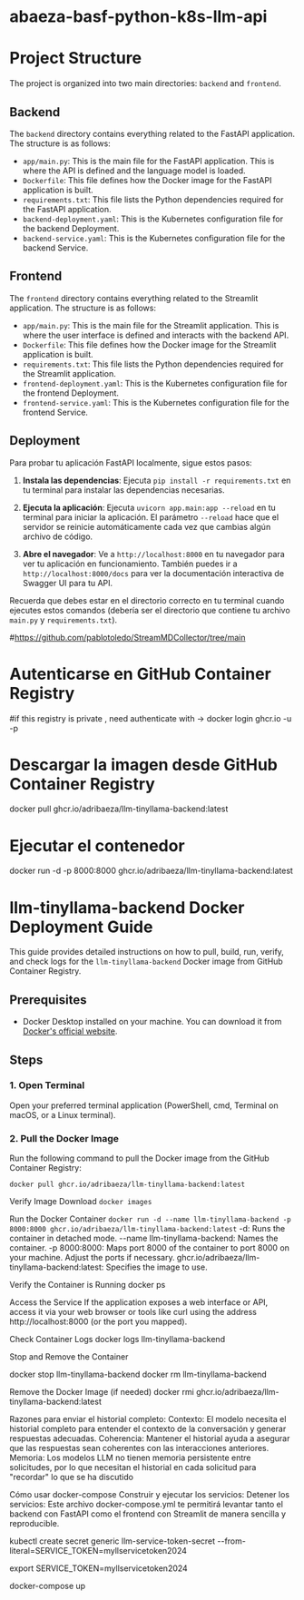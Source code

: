 # abaeza-basf-python-k8s-llm-api
# Project Structure

The project is organized into two main directories: `backend` and `frontend`.

## Backend

The `backend` directory contains everything related to the FastAPI application. The structure is as follows:

- `app/main.py`: This is the main file for the FastAPI application. This is where the API is defined and the language model is loaded.
- `Dockerfile`: This file defines how the Docker image for the FastAPI application is built.
- `requirements.txt`: This file lists the Python dependencies required for the FastAPI application.
- `backend-deployment.yaml`: This is the Kubernetes configuration file for the backend Deployment.
- `backend-service.yaml`: This is the Kubernetes configuration file for the backend Service.

## Frontend

The `frontend` directory contains everything related to the Streamlit application. The structure is as follows:

- `app/main.py`: This is the main file for the Streamlit application. This is where the user interface is defined and interacts with the backend API.
- `Dockerfile`: This file defines how the Docker image for the Streamlit application is built.
- `requirements.txt`: This file lists the Python dependencies required for the Streamlit application.
- `frontend-deployment.yaml`: This is the Kubernetes configuration file for the frontend Deployment.
- `frontend-service.yaml`: This is the Kubernetes configuration file for the frontend Service.

## Deployment


Para probar tu aplicación FastAPI localmente, sigue estos pasos:

1. **Instala las dependencias**: Ejecuta `pip install -r requirements.txt` en tu terminal para instalar las dependencias necesarias.

2. **Ejecuta la aplicación**: Ejecuta `uvicorn app.main:app --reload` en tu terminal para iniciar la aplicación. El parámetro `--reload` hace que el servidor se reinicie automáticamente cada vez que cambias algún archivo de código.

3. **Abre el navegador**: Ve a `http://localhost:8000` en tu navegador para ver tu aplicación en funcionamiento. También puedes ir a `http://localhost:8000/docs` para ver la documentación interactiva de Swagger UI para tu API.

Recuerda que debes estar en el directorio correcto en tu terminal cuando ejecutes estos comandos (debería ser el directorio que contiene tu archivo `main.py` y `requirements.txt`).




#https://github.com/pablotoledo/StreamMDCollector/tree/main


# Autenticarse en GitHub Container Registry
#if this registry is private , need authenticate with -> docker login ghcr.io -u <tu-usuario-de-github> -p <tu-token-de-github>

# Descargar la imagen desde GitHub Container Registry
docker pull ghcr.io/adribaeza/llm-tinyllama-backend:latest

# Ejecutar el contenedor
docker run -d -p 8000:8000 ghcr.io/adribaeza/llm-tinyllama-backend:latest


# llm-tinyllama-backend Docker Deployment Guide

This guide provides detailed instructions on how to pull, build, run, verify, and check logs for the `llm-tinyllama-backend` Docker image from GitHub Container Registry.

## Prerequisites

- Docker Desktop installed on your machine. You can download it from [Docker's official website](https://www.docker.com/products/docker-desktop).

## Steps

### 1. Open Terminal

Open your preferred terminal application (PowerShell, cmd, Terminal on macOS, or a Linux terminal).

### 2. Pull the Docker Image

Run the following command to pull the Docker image from the GitHub Container Registry:

`docker pull ghcr.io/adribaeza/llm-tinyllama-backend:latest`

Verify Image Download
`docker images`

Run the Docker Container
`docker run -d --name llm-tinyllama-backend -p 8000:8000 ghcr.io/adribaeza/llm-tinyllama-backend:latest`
-d: Runs the container in detached mode.
--name llm-tinyllama-backend: Names the container.
-p 8000:8000: Maps port 8000 of the container to port 8000 on your machine. Adjust the ports if necessary.
ghcr.io/adribaeza/llm-tinyllama-backend:latest: Specifies the image to use.

Verify the Container is Running
docker ps

Access the Service
If the application exposes a web interface or API, access it via your web browser or tools like curl using the address http://localhost:8000 (or the port you mapped).

Check Container Logs
docker logs llm-tinyllama-backend

Stop and Remove the Container

docker stop llm-tinyllama-backend
docker rm llm-tinyllama-backend

Remove the Docker Image (if needed)
docker rmi ghcr.io/adribaeza/llm-tinyllama-backend:latest





Razones para enviar el historial completo:
Contexto: El modelo necesita el historial completo para entender el contexto de la conversación y generar respuestas adecuadas.
Coherencia: Mantener el historial ayuda a asegurar que las respuestas sean coherentes con las interacciones anteriores.
Memoria: Los modelos LLM no tienen memoria persistente entre solicitudes, por lo que necesitan el historial en cada solicitud para "recordar" lo que se ha discutido

Cómo usar docker-compose
Construir y ejecutar los servicios:
Detener los servicios:
Este archivo docker-compose.yml te permitirá levantar tanto el backend con FastAPI como el frontend con Streamlit de manera sencilla y reproducible.

kubectl create secret generic llm-service-token-secret --from-literal=SERVICE_TOKEN=myllservicetoken2024

export SERVICE_TOKEN=myllservicetoken2024

docker-compose up